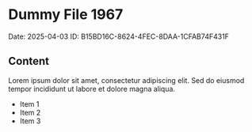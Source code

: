 # Dummy File 1967

Date: 2025-04-03
ID: B15BD16C-8624-4FEC-8DAA-1CFAB74F431F

## Content

Lorem ipsum dolor sit amet, consectetur adipiscing elit.
Sed do eiusmod tempor incididunt ut labore et dolore magna aliqua.

* Item 1
* Item 2
* Item 3

